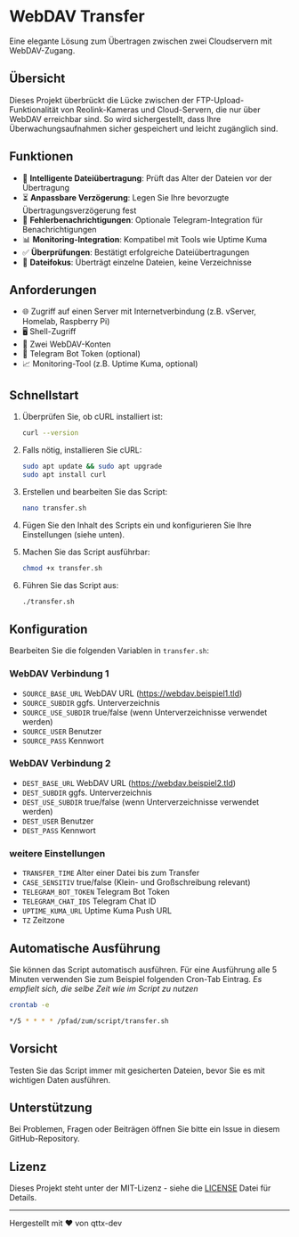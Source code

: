 # WebDAV Transfer

Eine elegante Lösung zum Übertragen zwischen zwei Cloudservern mit WebDAV-Zugang.

## Übersicht

Dieses Projekt überbrückt die Lücke zwischen der FTP-Upload-Funktionalität von Reolink-Kameras und Cloud-Servern, die nur über WebDAV erreichbar sind. So wird sichergestellt, dass Ihre Überwachungsaufnahmen sicher gespeichert und leicht zugänglich sind.

## Funktionen

- 📂 **Intelligente Dateiübertragung**: Prüft das Alter der Dateien vor der Übertragung
- ⏳ **Anpassbare Verzögerung**: Legen Sie Ihre bevorzugte Übertragungsverzögerung fest
- 📱 **Fehlerbenachrichtigungen**: Optionale Telegram-Integration für Benachrichtigungen
- 📊 **Monitoring-Integration**: Kompatibel mit Tools wie Uptime Kuma
- ✅ **Überprüfungen**: Bestätigt erfolgreiche Dateiübertragungen
- 📁 **Dateifokus**: Überträgt einzelne Dateien, keine Verzeichnisse

## Anforderungen

- 🌐 Zugriff auf einen Server mit Internetverbindung (z.B. vServer, Homelab, Raspberry Pi)
- 🖥️ Shell-Zugriff
- 🔑 Zwei WebDAV-Konten
- 🤖 Telegram Bot Token (optional)
- 📈 Monitoring-Tool (z.B. Uptime Kuma, optional)

## Schnellstart

1. Überprüfen Sie, ob cURL installiert ist:
   ```bash
   curl --version
   ```

2. Falls nötig, installieren Sie cURL:
   ```bash
   sudo apt update && sudo apt upgrade
   sudo apt install curl
   ```

3. Erstellen und bearbeiten Sie das Script:
   ```bash
   nano transfer.sh
   ```

4. Fügen Sie den Inhalt des Scripts ein und konfigurieren Sie Ihre Einstellungen (siehe unten).

5. Machen Sie das Script ausführbar:
   ```bash
   chmod +x transfer.sh
   ```

6. Führen Sie das Script aus:
   ```bash
   ./transfer.sh
   ```

## Konfiguration

Bearbeiten Sie die folgenden Variablen in `transfer.sh`:

### WebDAV Verbindung 1
- `SOURCE_BASE_URL`  WebDAV URL (https://webdav.beispiel1.tld)
- `SOURCE_SUBDIR` ggfs. Unterverzeichnis
- `SOURCE_USE_SUBDIR` true/false (wenn Unterverzeichnisse verwendet werden)
- `SOURCE_USER` Benutzer
- `SOURCE_PASS` Kennwort

### WebDAV Verbindung 2
- `DEST_BASE_URL` WebDAV URL (https://webdav.beispiel2.tld)
- `DEST_SUBDIR` ggfs. Unterverzeichnis
- `DEST_USE_SUBDIR` true/false (wenn Unterverzeichnisse verwendet werden)
- `DEST_USER` Benutzer
- `DEST_PASS` Kennwort

### weitere Einstellungen
- `TRANSFER_TIME` Alter einer Datei bis zum Transfer
- `CASE_SENSITIV` true/false (Klein- und Großschreibung relevant)
- `TELEGRAM_BOT_TOKEN` Telegram Bot Token
- `TELEGRAM_CHAT_IDS` Telegram Chat ID
- `UPTIME_KUMA_URL` Uptime Kuma Push URL
- `TZ` Zeitzone

## Automatische Ausführung
Sie können das Script automatisch ausführen. Für eine Ausführung alle 5 Minuten verwenden Sie zum Beispiel folgenden Cron-Tab Eintrag.
*Es empfielt sich, die selbe Zeit wie im Script zu nutzen*

   ```bash
   crontab -e
   ```

   ```bash
   */5 * * * * /pfad/zum/script/transfer.sh
   ```

## Vorsicht

Testen Sie das Script immer mit gesicherten Dateien, bevor Sie es mit wichtigen Daten ausführen.

## Unterstützung

Bei Problemen, Fragen oder Beiträgen öffnen Sie bitte ein Issue in diesem GitHub-Repository.

## Lizenz

Dieses Projekt steht unter der MIT-Lizenz - siehe die [LICENSE](LICENSE) Datei für Details.

---

Hergestellt mit ❤️ von qttx-dev

